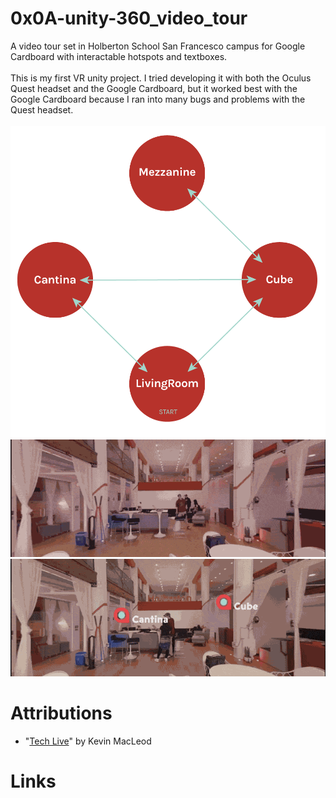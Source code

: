 # 0x0A-unity-360_video_tour
A video tour set in Holberton School San Francesco campus for Google Cardboard with interactable hotspots and textboxes.<br><br>
This is my first VR unity project. I tried developing it with both the Oculus Quest headset and the Google Cardboard, but it worked best with the Google Cardboard because I ran into many bugs and problems with the Quest headset.<br><br>
![Screenshot](map.png)<br>
![Alt Text](image1.gif)<br>
![Alt Text](image2.gif)<br>


# Attributions
* "[Tech Live](https://incompetech.filmmusic.io/song/4463-tech-live/)" by Kevin MacLeod
# Links
